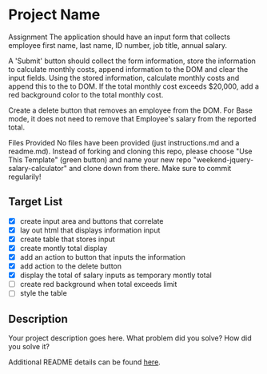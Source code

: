 # Project Name

Assignment
The application should have an input form that collects employee first name, last name, ID number, job title, annual salary.

A 'Submit' button should collect the form information, store the information to calculate monthly costs, append information to the DOM and clear the input fields. Using the stored information, calculate monthly costs and append this to the to DOM. If the total monthly cost exceeds $20,000, add a red background color to the total monthly cost.

Create a delete button that removes an employee from the DOM. For Base mode, it does not need to remove that Employee's salary from the reported total.

Files Provided
No files have been provided (just instructions.md and a readme.md). Instead of forking and cloning this repo, please choose "Use This Template" (green button) and name your new repo "weekend-jquery-salary-calculator" and clone down from there. Make sure to commit regularily!

## Target List

- [x] create input area and buttons that correlate
- [x] lay out html that displays information input
- [x] create table that stores input
- [x] create montly total display
- [x] add an action to button that inputs the information 
- [x] add action to the delete button
- [x] display the total of salary inputs as temporary montly total
- [ ] create red background when total exceeds limit
- [ ] style the table

## Description

Your project description goes here. What problem did you solve? How did you solve it?


Additional README details can be found [here](https://github.com/PrimeAcademy/readme-template/blob/master/README.md).
